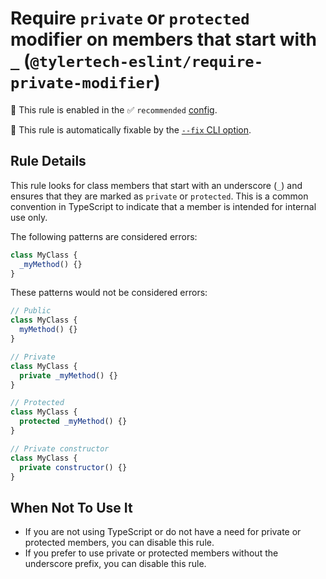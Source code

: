 # Require `private` or `protected` modifier on members that start with `_` (`@tylertech-eslint/require-private-modifier`)

💼 This rule is enabled in the ✅ `recommended` [config](https://github.com/tyler-technologies-oss/eslint-rules/blob/main/packages/eslint-plugin/src/configs/typescript.ts).

🔧 This rule is automatically fixable by the [`--fix` CLI option](https://eslint.org/docs/latest/user-guide/command-line-interface#--fix).

<!-- end auto-generated rule header -->

## Rule Details

This rule looks for class members that start with an underscore (`_`) and ensures that they are marked as `private` or `protected`. This is a common convention in TypeScript to indicate that a member is intended for internal use only.

The following patterns are considered errors:

```js
class MyClass {
  _myMethod() {}
}
```

These patterns would not be considered errors:

```js
// Public
class MyClass {
  myMethod() {}
}

// Private
class MyClass {
  private _myMethod() {}
}

// Protected
class MyClass {
  protected _myMethod() {}
}

// Private constructor
class MyClass {
  private constructor() {}
}
```

## When Not To Use It

- If you are not using TypeScript or do not have a need for private or protected members, you can disable this rule.
- If you prefer to use private or protected members without the underscore prefix, you can disable this rule.
